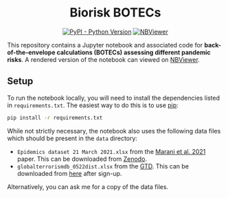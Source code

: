 <div align="center">    
 
# Biorisk BOTECs   

[![PyPI - Python Version](https://img.shields.io/badge/python-3.7%2B-blue)](https://github.com/PhilPalmer/biorisk-botecs)
[![NBViewer](https://raw.githubusercontent.com/jupyter/design/master/logos/Badges/nbviewer_badge.svg)](https://nbviewer.org/github/PhilPalmer/biorisk-botecs/blob/output/biorisk-botecs.ipynb)
 
</div>

This repository contains a Jupyter notebook and associated code for **back-of-the-envelope calculations (BOTECs) assessing different pandemic risks**. A rendered version of the notebook can viewed on [NBViewer](https://nbviewer.org/github/PhilPalmer/biorisk-botecs/blob/output/biorisk-botecs.ipynb).

## Setup

To run the notebook locally, you will need to install the dependencies listed in `requirements.txt`. The easiest way to do this is to use [pip](https://pip.pypa.io/en/stable/):

```bash
pip install -r requirements.txt
```

While not strictly necessary, the notebook also uses the following data files which should be present in the `data` directory:
- `Epidemics dataset 21 March 2021.xlsx` from the [Marani et al. 2021](https://www.pnas.org/doi/10.1073/pnas.2105482118) paper. This can be downloaded from [Zenodo](https://zenodo.org/records/4626111).
- `globalterrorismdb_0522dist.xlsx` from the [GTD](https://www.start.umd.edu/gtd/). This can be downloaded from [here](https://www.start.umd.edu/gtd/contact/) after sign-up.

Alternatively, you can ask me for a copy of the data files.